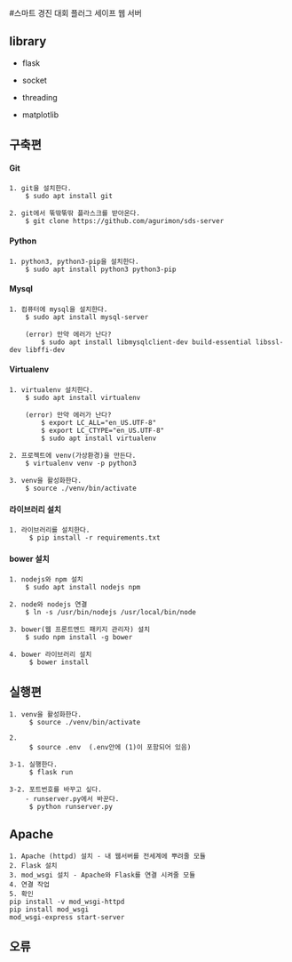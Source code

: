 #스마트 경진 대회 플러그 세이프 웹 서버

## library

* flask

* socket

* threading

* matplotlib

## 구축편

#### Git
```buildoutcfg
1. git을 설치한다.
    $ sudo apt install git
    
2. git에서 뚞딲뚞딲 플라스크를 받아온다.
    $ git clone https://github.com/agurimon/sds-server
```

#### Python
```buildoutcfg
1. python3, python3-pip을 설치한다.
    $ sudo apt install python3 python3-pip
```

#### Mysql
```buildoutcfg
1. 컴퓨터에 mysql을 설치한다.
    $ sudo apt install mysql-server
    
    (error) 만약 에러가 난다?
        $ sudo apt install libmysqlclient-dev build-essential libssl-dev libffi-dev 
   ```

#### Virtualenv
```buildoutcfg
1. virtualenv 설치한다.
    $ sudo apt install virtualenv
    
    (error) 만약 에러가 난다?
        $ export LC_ALL="en_US.UTF-8"
        $ export LC_CTYPE="en_US.UTF-8"
        $ sudo apt install virtualenv

2. 프로젝트에 venv(가상환경)을 만든다.
    $ virtualenv venv -p python3

3. venv을 활성화한다.
    $ source ./venv/bin/activate
```

#### 라이브러리 설치
```buildoutcfg
1. 라이브러리를 설치한다.
     $ pip install -r requirements.txt
```

#### bower 설치
```buildoutcfg
1. nodejs와 npm 설치
    $ sudo apt install nodejs npm

2. node와 nodejs 연결
    $ ln -s /usr/bin/nodejs /usr/local/bin/node
    
3. bower(웹 프론트엔드 패키지 관리자) 설치
    $ sudo npm install -g bower

4. bower 라이브러리 설치
     $ bower install
```


## 실행편
```buildoutcfg
1. venv을 활성화한다.
     $ source ./venv/bin/activate

2.
     $ source .env  (.env안에 (1)이 포함되어 있음)

3-1. 실행한다.
     $ flask run

3-2. 포트번호를 바꾸고 싶다.
    - runserver.py에서 바꾼다.
     $ python runserver.py
```

## Apache
```buildoutcfg
1. Apache (httpd) 설치 - 내 웹서버를 전세계에 뿌려줄 모듈
2. Flask 설치
3. mod_wsgi 설치 - Apache와 Flask를 연결 시켜줄 모듈
4. 연결 작업
5. 확인
pip install -v mod_wsgi-httpd
pip install mod_wsgi
mod_wsgi-express start-server
```

## 오류
```buildoutcfg

```
